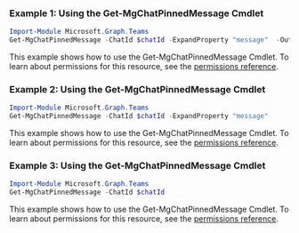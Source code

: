 ### Example 1: Using the Get-MgChatPinnedMessage Cmdlet
```powershell
Import-Module Microsoft.Graph.Teams
Get-MgChatPinnedMessage -ChatId $chatId -ExpandProperty "message"  -OutFile $outFileId
```
This example shows how to use the Get-MgChatPinnedMessage Cmdlet.
To learn about permissions for this resource, see the [permissions reference](/graph/permissions-reference).
### Example 2: Using the Get-MgChatPinnedMessage Cmdlet
```powershell
Import-Module Microsoft.Graph.Teams
Get-MgChatPinnedMessage -ChatId $chatId -ExpandProperty "message" 
```
This example shows how to use the Get-MgChatPinnedMessage Cmdlet.
To learn about permissions for this resource, see the [permissions reference](/graph/permissions-reference).
### Example 3: Using the Get-MgChatPinnedMessage Cmdlet
```powershell
Import-Module Microsoft.Graph.Teams
Get-MgChatPinnedMessage -ChatId $chatId
```
This example shows how to use the Get-MgChatPinnedMessage Cmdlet.
To learn about permissions for this resource, see the [permissions reference](/graph/permissions-reference).
